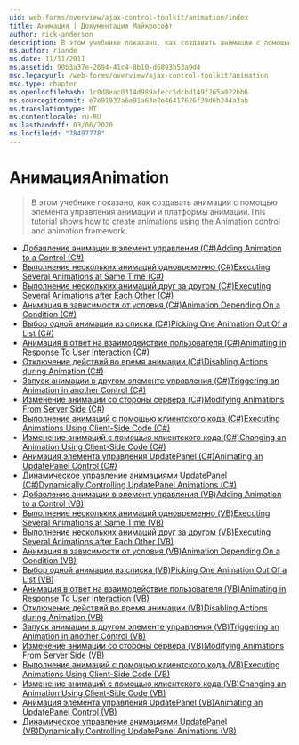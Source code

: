 ```yaml
---
uid: web-forms/overview/ajax-control-toolkit/animation/index
title: Анимация | Документация Майкрософт
author: rick-anderson
description: В этом учебнике показано, как создавать анимации с помощью элемента управления анимации и платформы анимации.
ms.author: riande
ms.date: 11/11/2011
ms.assetid: 90b3a37e-2694-41c4-8b10-d6893b53a9d4
msc.legacyurl: /web-forms/overview/ajax-control-toolkit/animation
msc.type: chapter
ms.openlocfilehash: 1c0d8eac0314d989afecc5dcbd149f265a022bb6
ms.sourcegitcommit: e7e91932a6e91a63e2e46417626f39d6b244a3ab
ms.translationtype: MT
ms.contentlocale: ru-RU
ms.lasthandoff: 03/06/2020
ms.locfileid: "78497778"
---
```

# <a name="animation"></a><span data-ttu-id="5e41e-103">Анимация</span><span class="sxs-lookup"><span data-stu-id="5e41e-103">Animation</span></span>

> <span data-ttu-id="5e41e-104">В этом учебнике показано, как создавать анимации с помощью элемента управления анимации и платформы анимации.</span><span class="sxs-lookup"><span data-stu-id="5e41e-104">This tutorial shows how to create animations using the Animation control and animation framework.</span></span>

- [<span data-ttu-id="5e41e-105">Добавление анимации в элемент управления (C#)</span><span class="sxs-lookup"><span data-stu-id="5e41e-105">Adding Animation to a Control (C#)</span></span>](adding-animation-to-a-control-cs.md)
- [<span data-ttu-id="5e41e-106">Выполнение нескольких анимаций одновременно (C#)</span><span class="sxs-lookup"><span data-stu-id="5e41e-106">Executing Several Animations at Same Time (C#)</span></span>](executing-several-animations-at-the-same-time-cs.md)
- [<span data-ttu-id="5e41e-107">Выполнение нескольких анимаций друг за другом (C#)</span><span class="sxs-lookup"><span data-stu-id="5e41e-107">Executing Several Animations after Each Other (C#)</span></span>](executing-several-animations-after-each-other-cs.md)
- [<span data-ttu-id="5e41e-108">Анимация в зависимости от условия (C#)</span><span class="sxs-lookup"><span data-stu-id="5e41e-108">Animation Depending On a Condition (C#)</span></span>](animation-depending-on-a-condition-cs.md)
- [<span data-ttu-id="5e41e-109">Выбор одной анимации из списка (C#)</span><span class="sxs-lookup"><span data-stu-id="5e41e-109">Picking One Animation Out Of a List (C#)</span></span>](picking-one-animation-out-of-a-list-cs.md)
- [<span data-ttu-id="5e41e-110">Анимация в ответ на взаимодействие пользователя (C#)</span><span class="sxs-lookup"><span data-stu-id="5e41e-110">Animating in Response To User Interaction (C#)</span></span>](animating-in-response-to-user-interaction-cs.md)
- [<span data-ttu-id="5e41e-111">Отключение действий во время анимации (C#)</span><span class="sxs-lookup"><span data-stu-id="5e41e-111">Disabling Actions during Animation (C#)</span></span>](disabling-actions-during-animation-cs.md)
- [<span data-ttu-id="5e41e-112">Запуск анимации в другом элементе управления (C#)</span><span class="sxs-lookup"><span data-stu-id="5e41e-112">Triggering an Animation in another Control (C#)</span></span>](triggering-an-animation-in-another-control-cs.md)
- [<span data-ttu-id="5e41e-113">Изменение анимации со стороны сервера (C#)</span><span class="sxs-lookup"><span data-stu-id="5e41e-113">Modifying Animations From Server Side (C#)</span></span>](modifying-animations-from-the-server-side-cs.md)
- [<span data-ttu-id="5e41e-114">Выполнение анимаций с помощью клиентского кода (C#)</span><span class="sxs-lookup"><span data-stu-id="5e41e-114">Executing Animations Using Client-Side Code (C#)</span></span>](executing-animations-using-client-side-code-cs.md)
- [<span data-ttu-id="5e41e-115">Изменение анимаций с помощью клиентского кода (C#)</span><span class="sxs-lookup"><span data-stu-id="5e41e-115">Changing an Animation Using Client-Side Code (C#)</span></span>](changing-an-animation-using-client-side-code-cs.md)
- [<span data-ttu-id="5e41e-116">Анимация элемента управления UpdatePanel (C#)</span><span class="sxs-lookup"><span data-stu-id="5e41e-116">Animating an UpdatePanel Control (C#)</span></span>](animating-an-updatepanel-control-cs.md)
- [<span data-ttu-id="5e41e-117">Динамическое управление анимациями UpdatePanel (C#)</span><span class="sxs-lookup"><span data-stu-id="5e41e-117">Dynamically Controlling UpdatePanel Animations (C#)</span></span>](dynamically-controlling-updatepanel-animations-cs.md)
- [<span data-ttu-id="5e41e-118">Добавление анимации в элемент управления (VB)</span><span class="sxs-lookup"><span data-stu-id="5e41e-118">Adding Animation to a Control (VB)</span></span>](adding-animation-to-a-control-vb.md)
- [<span data-ttu-id="5e41e-119">Выполнение нескольких анимаций одновременно (VB)</span><span class="sxs-lookup"><span data-stu-id="5e41e-119">Executing Several Animations at Same Time (VB)</span></span>](executing-several-animations-at-the-same-time-vb.md)
- [<span data-ttu-id="5e41e-120">Выполнение нескольких анимаций друг за другом (VB)</span><span class="sxs-lookup"><span data-stu-id="5e41e-120">Executing Several Animations after Each Other (VB)</span></span>](executing-several-animations-after-each-other-vb.md)
- [<span data-ttu-id="5e41e-121">Анимация в зависимости от условия (VB)</span><span class="sxs-lookup"><span data-stu-id="5e41e-121">Animation Depending On a Condition (VB)</span></span>](animation-depending-on-a-condition-vb.md)
- [<span data-ttu-id="5e41e-122">Выбор одной анимации из списка (VB)</span><span class="sxs-lookup"><span data-stu-id="5e41e-122">Picking One Animation Out Of a List (VB)</span></span>](picking-one-animation-out-of-a-list-vb.md)
- [<span data-ttu-id="5e41e-123">Анимация в ответ на взаимодействие пользователя (VB)</span><span class="sxs-lookup"><span data-stu-id="5e41e-123">Animating in Response To User Interaction (VB)</span></span>](animating-in-response-to-user-interaction-vb.md)
- [<span data-ttu-id="5e41e-124">Отключение действий во время анимации (VB)</span><span class="sxs-lookup"><span data-stu-id="5e41e-124">Disabling Actions during Animation (VB)</span></span>](disabling-actions-during-animation-vb.md)
- [<span data-ttu-id="5e41e-125">Запуск анимации в другом элементе управления (VB)</span><span class="sxs-lookup"><span data-stu-id="5e41e-125">Triggering an Animation in another Control (VB)</span></span>](triggering-an-animation-in-another-control-vb.md)
- [<span data-ttu-id="5e41e-126">Изменение анимации со стороны сервера (VB)</span><span class="sxs-lookup"><span data-stu-id="5e41e-126">Modifying Animations From Server Side (VB)</span></span>](modifying-animations-from-the-server-side-vb.md)
- [<span data-ttu-id="5e41e-127">Выполнение анимаций с помощью клиентского кода (VB)</span><span class="sxs-lookup"><span data-stu-id="5e41e-127">Executing Animations Using Client-Side Code (VB)</span></span>](executing-animations-using-client-side-code-vb.md)
- [<span data-ttu-id="5e41e-128">Изменение анимаций с помощью клиентского кода (VB)</span><span class="sxs-lookup"><span data-stu-id="5e41e-128">Changing an Animation Using Client-Side Code (VB)</span></span>](changing-an-animation-using-client-side-code-vb.md)
- [<span data-ttu-id="5e41e-129">Анимация элемента управления UpdatePanel (VB)</span><span class="sxs-lookup"><span data-stu-id="5e41e-129">Animating an UpdatePanel Control (VB)</span></span>](animating-an-updatepanel-control-vb.md)
- [<span data-ttu-id="5e41e-130">Динамическое управление анимациями UpdatePanel (VB)</span><span class="sxs-lookup"><span data-stu-id="5e41e-130">Dynamically Controlling UpdatePanel Animations (VB)</span></span>](dynamically-controlling-updatepanel-animations-vb.md)
